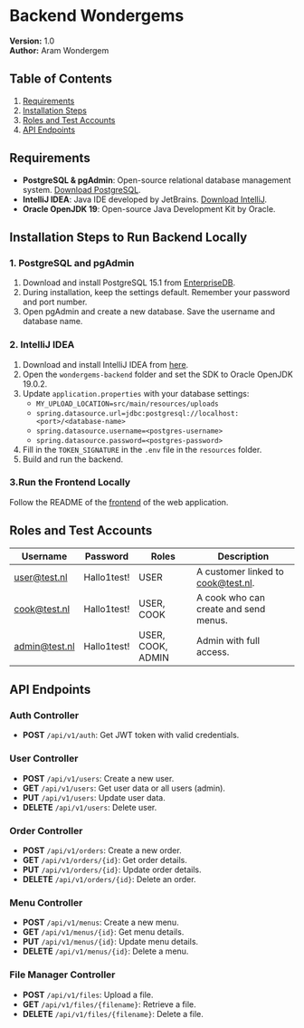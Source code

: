 # Backend Wondergems

**Version:** 1.0  
**Author:** Aram Wondergem  

## Table of Contents

1. [Requirements](#requirements)
2. [Installation Steps](#installation-steps)
3. [Roles and Test Accounts](#roles-and-test-accounts)
4. [API Endpoints](#api-endpoints)

## Requirements

- **PostgreSQL & pgAdmin**: Open-source relational database management system. [Download PostgreSQL](https://www.enterprisedb.com/downloads/postgres-postgresql-downloads).
- **IntelliJ IDEA**: Java IDE developed by JetBrains. [Download IntelliJ](https://www.jetbrains.com/idea/download).
- **Oracle OpenJDK 19**: Open-source Java Development Kit by Oracle.

## Installation Steps to Run Backend Locally

### 1. PostgreSQL and pgAdmin
1. Download and install PostgreSQL 15.1 from [EnterpriseDB](https://www.enterprisedb.com/downloads/postgres-postgresql-downloads).
2. During installation, keep the settings default. Remember your password and port number.
3. Open pgAdmin and create a new database. Save the username and database name.

### 2. IntelliJ IDEA
1. Download and install IntelliJ IDEA from [here](https://www.jetbrains.com/idea/download).
2. Open the `wondergems-backend` folder and set the SDK to Oracle OpenJDK 19.0.2.
3. Update `application.properties` with your database settings:
   - `MY_UPLOAD_LOCATION=src/main/resources/uploads`
   - `spring.datasource.url=jdbc:postgresql://localhost:<port>/<database-name>`
   - `spring.datasource.username=<postgres-username>`
   - `spring.datasource.password=<postgres-password>`
4. Fill in the `TOKEN_SIGNATURE` in the `.env` file in the `resources` folder.
5. Build and run the backend.

### 3.Run the Frontend Locally
Follow the README of the [frontend](https://github.com/AramWondergem/final-assignement-bootcamp-frontend) of the web application.

## Roles and Test Accounts

| Username       | Password     | Roles           | Description                                   |
|----------------|--------------|-----------------|-----------------------------------------------|
| user@test.nl   | Hallo1test!  | USER            | A customer linked to cook@test.nl.            |
| cook@test.nl   | Hallo1test!  | USER, COOK      | A cook who can create and send menus.         |
| admin@test.nl  | Hallo1test!  | USER, COOK, ADMIN | Admin with full access.                     |

## API Endpoints

### Auth Controller
- **POST** `/api/v1/auth`: Get JWT token with valid credentials.

### User Controller
- **POST** `/api/v1/users`: Create a new user.
- **GET** `/api/v1/users`: Get user data or all users (admin).
- **PUT** `/api/v1/users`: Update user data.
- **DELETE** `/api/v1/users`: Delete user.

### Order Controller
- **POST** `/api/v1/orders`: Create a new order.
- **GET** `/api/v1/orders/{id}`: Get order details.
- **PUT** `/api/v1/orders/{id}`: Update order details.
- **DELETE** `/api/v1/orders/{id}`: Delete an order.

### Menu Controller
- **POST** `/api/v1/menus`: Create a new menu.
- **GET** `/api/v1/menus/{id}`: Get menu details.
- **PUT** `/api/v1/menus/{id}`: Update menu details.
- **DELETE** `/api/v1/menus/{id}`: Delete a menu.

### File Manager Controller
- **POST** `/api/v1/files`: Upload a file.
- **GET** `/api/v1/files/{filename}`: Retrieve a file.
- **DELETE** `/api/v1/files/{filename}`: Delete a file.

